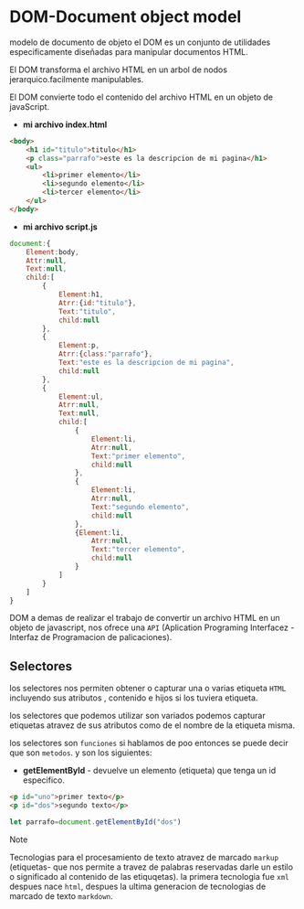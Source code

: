 # DOM-Document object model
modelo de documento de objeto 
el DOM es un conjunto de utilidades especificamente diseñadas para manipular documentos HTML.

El DOM transforma el archivo HTML en un arbol de nodos jerarquico.facilmente manipulables.

El DOM convierte todo el contenido del archivo HTML en un objeto de javaScript.
- **mi archivo index.html**
```html
<body>
    <h1 id="titulo">titulo</h1>
    <p class="parrafo">este es la descripcion de mi pagina</h1>
    <ul>
        <li>primer elemento</li>
        <li>segundo elemento</li>
        <li>tercer elemento</li>
    </ul>
</body>
```
- **mi archivo script.js**
```javascript
document:{
    Element:body,
    Attr:null,
    Text:null,
    child:[
        {
            Element:h1,
            Atrr:{id:"titulo"},
            Text:"titulo",
            child:null
        },
        {
            Element:p,
            Atrr:{class:"parrafo"},
            Text:"este es la descripcion de mi pagina",
            child:null
        },
        {
            Element:ul,
            Atrr:null,
            Text:null,
            child:[
                {
                    Element:li,
                    Atrr:null,
                    Text:"primer elemento",
                    child:null
                },
                {
                    Element:li,
                    Atrr:null,
                    Text:"segundo elemento",
                    child:null
                },
                {Element:li,
                    Atrr:null,
                    Text:"tercer elemento",
                    child:null
                }
            ]
        }
    ]
}
```
DOM  a demas de realizar el trabajo de convertir un archivo HTML en un objeto de javascript, nos ofrece una `API` (Aplication Programing Interfacez - Interfaz de Programacion de palicaciones).
## Selectores 
los selectores nos permiten obtener o capturar una o varias etiqueta `HTML` incluyendo sus atributos , contenido e hijos si los tuviera etiqueta.

los selectores que podemos utilizar son variados podemos capturar etiquetas atravez de sus atributos como de el nombre de la etiqueta misma.

los selectores son `funciones` si hablamos de poo entonces se puede decir que son `metodos`.
y son los siguientes:
- **getElementById** - devuelve un elemento (etiqueta) que tenga un id especifico.
```html
<p id="uno">primer texto</p>
<p id="dos">segundo texto</p>
```
```js
let parrafo=document.getElementById("dos")
```
> [!NOTE] 
> Tecnologias para el procesamiento de texto atravez de marcado `markup` (etiquetas- que nos permite a travez de palabras reservadas darle un estilo o significado al contenido de las etiquqetas). la primera tecnologia fue `xml` despues nace `html`, despues la ultima generacion de tecnologias de marcado de texto `markdown`.